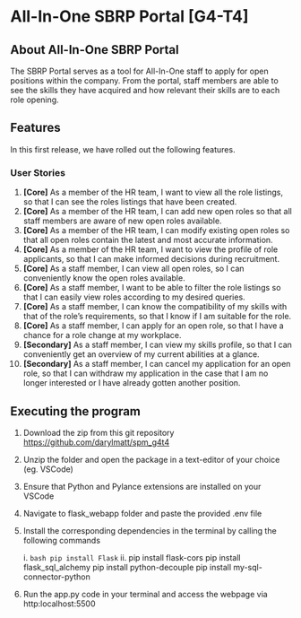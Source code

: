 # All-In-One SBRP Portal [G4-T4]

## About All-In-One SBRP Portal

The SBRP Portal serves as a tool for All-In-One staff to apply for open positions within the company.
From the portal, staff members are able to see the skills they have acquired and how relevant their skills are to each role opening.

## Features

In this first release, we have rolled out the following features.

### User Stories

1. **[Core]** As a member of the HR team, I want to view all the role listings, so that I can see the roles listings that have been created.
2. **[Core]** As a member of the HR team, I can add new open roles so that all staff members are aware of new open roles available.
3. **[Core]** As a member of the HR team, I can modify existing open roles so that all open roles contain the latest and most accurate information.
4. **[Core]** As a member of the HR team, I want to view the profile of role applicants, so that I can make informed decisions during recruitment.
5. **[Core]** As a staff member, I can view all open roles, so I can conveniently know the open roles available.
6. **[Core]** As a staff member, I want to be able to filter the role listings so that I can easily view roles according to my desired queries.
7. **[Core]** As a staff member, I can know the compatibility of my skills with that of the role’s requirements, so that I know if I am suitable for the role.
8. **[Core]** As a staff member, I can apply for an open role, so that I have a chance for a role change at my workplace.
9. **[Secondary]** As a staff member, I can view my skills profile, so that I can conveniently get an overview of my current abilities at a glance.
10. **[Secondary]** As a staff member, I can cancel my application for an open role, so that I can withdraw my application in the case that I am no longer interested or I have already gotten another position.

## Executing the program

1. Download the zip from this git repository https://github.com/darylmatt/spm_g4t4
2. Unzip the folder and open the package in a text-editor of your choice (eg. VSCode)
3. Ensure that Python and Pylance extensions are installed on your VSCode
4. Navigate to flask_webapp folder and paste the provided .env file
5. Install the corresponding dependencies in the terminal by calling the following commands
   
   i. ```bash pip install Flask```
   ii. 
   pip install flask-cors
   pip install flask_sql_alchemy
   pip install python-decouple
   pip install my-sql-connector-python
   
6. Run the app.py code in your terminal and access the webpage via http:localhost:5500
